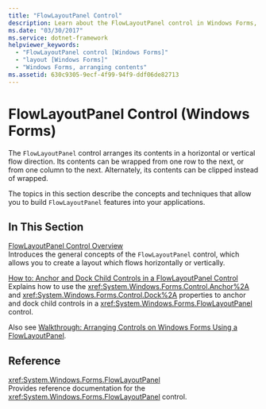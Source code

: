 ```yaml
---
title: "FlowLayoutPanel Control"
description: Learn about the FlowLayoutPanel control in Windows Forms, which arranges its contents in a horizontal or vertical flow direction.
ms.date: "03/30/2017"
ms.service: dotnet-framework
helpviewer_keywords: 
  - "FlowLayoutPanel control [Windows Forms]"
  - "layout [Windows Forms]"
  - "Windows Forms, arranging contents"
ms.assetid: 630c9305-9ecf-4f99-94f9-ddf06de82713
---
```

# FlowLayoutPanel Control (Windows Forms)

The `FlowLayoutPanel` control arranges its contents in a horizontal or vertical flow direction. Its contents can be wrapped from one row to the next, or from one column to the next. Alternately, its contents can be clipped instead of wrapped.  
  
 The topics in this section describe the concepts and techniques that allow you to build `FlowLayoutPanel` features into your applications.  
  
## In This Section  

 [FlowLayoutPanel Control Overview](flowlayoutpanel-control-overview.md)  
 Introduces the general concepts of the `FlowLayoutPanel` control, which allows you to create a layout which flows horizontally or vertically.  
  
 [How to: Anchor and Dock Child Controls in a FlowLayoutPanel Control](how-to-anchor-and-dock-child-controls-in-a-flowlayoutpanel-control.md)  
 Explains how to use the <xref:System.Windows.Forms.Control.Anchor%2A> and <xref:System.Windows.Forms.Control.Dock%2A> properties to anchor and dock child controls in a <xref:System.Windows.Forms.FlowLayoutPanel> control.  
  
 Also see [Walkthrough: Arranging Controls on Windows Forms Using a FlowLayoutPanel](walkthrough-arranging-controls-on-windows-forms-using-a-flowlayoutpanel.md).  
  
## Reference  

 <xref:System.Windows.Forms.FlowLayoutPanel>  
 Provides reference documentation for the <xref:System.Windows.Forms.FlowLayoutPanel> control.
